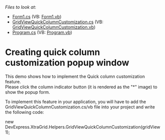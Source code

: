 <!-- default file list -->
*Files to look at*:

* [Form1.cs](./CS/E991/Form1.cs) (VB: [Form1.vb](./VB/E991/Form1.vb))
* [GridViewQuickColumnCustomization.cs](./CS/E991/GridViewQuickColumnCustomization.cs) (VB: [GridViewQuickColumnCustomization.vb](./VB/E991/GridViewQuickColumnCustomization.vb))
* [Program.cs](./CS/E991/Program.cs) (VB: [Program.vb](./VB/E991/Program.vb))
<!-- default file list end -->
# Creating quick column customization popup window


<p>This demo shows how to implement the Quick column customization feature.<br />
Please click the column indicator button (it is rendered as the "*" image) to show the popup form.</p><p>To implement this feature in your application, you will have to add the GridViewQuickColumnCustomization.cs/vb  file into your project and write the following code:</p><p>new DevExpress.XtraGrid.Helpers.GridViewQuickColumnCustomization(gridView1);</p>

<br/>


